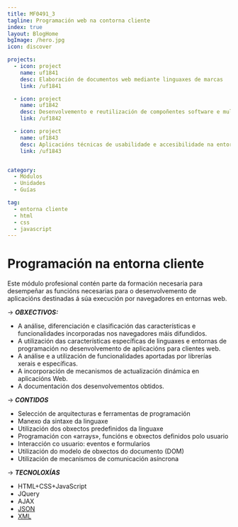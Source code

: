 ```yaml
---
title: MF0491_3
tagline: Programación web na contorna cliente
index: true
layout: BlogHome
bgImage: /hero.jpg
icon: discover

projects:
  - icon: project
    name: uf1841
    desc: Elaboración de documentos web mediante linguaxes de marcas
    link: /uf1841

  - icon: project
    name: uf1842
    desc: Desenvolvemento e reutilización de compoñentes software e multimedia mediante linguaxes de guión
    link: /uf1842

  - icon: project
    name: uf1843
    desc: Aplicacións técnicas de usabilidade e accesibilidade na entorna cliente
    link: /uf1843


category:
  - Módulos
  - Unidades
  - Guías

tag:
  - entorna cliente
  - html
  - css
  - javascript
---
```


# Programación na entorna cliente

Este módulo profesional contén parte da formación necesaria para desempeñar as funcións necesarias para o desenvolvemento de aplicacións destinadas á súa execución por navegadores en entornas web.

&rarr; ***OBXECTIVOS:***

- A análise, diferenciación e clasificación das características e funcionalidades incorporadas nos navegadores máis difundidos.
- A utilización das características específicas de linguaxes e entornas de programación no desenvolvemento de aplicacións para clientes web.
- A análise e a utilización de funcionalidades aportadas por librerías xerais e específicas.
- A incorporación de mecanismos de actualización dinámica en aplicacións Web.
- A documentación dos desenvolvementos obtidos.

&rarr; ***CONTIDOS***

- Selección de arquitecturas e ferramentas de programación
- Manexo da sintaxe da linguaxe
- Utilización dos obxectos predefinidos da linguaxe
- Programación con «arrays», funcións e obxectos definidos polo usuario
- Interacción co usuario: eventos e formularios
- Utilización do modelo de obxectos do documento (DOM)
- Utilización de mecanismos de comunicación asíncrona

&rarr; ***TECNOLOXÍAS***

- HTML+CSS+JavaScript
- JQuery
- AJAX
- [JSON](https://www.eniun.com/tutorial-json/)
- [XML](https://www.eniun.com/introduccion-xml-lenguaje-marcado-extensible/)